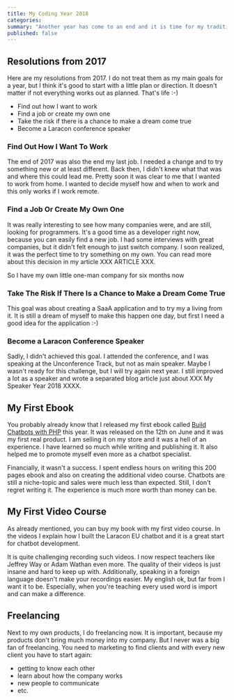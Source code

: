 ```yaml
---
title: My Coding Year 2018
categories:
summary: "Another year has come to an end and it is time for my traditional New Year's Eve blog post. I want to take some minutes to think back about the last 12 months and how they changed me as a developer."
published: false
---
```


## Resolutions from 2017

Here are my resolutions from 2017. I do not treat them as my main goals for a year, but I think it's good to start with a little plan or direction. It doesn't matter if not everything works out as planned. That's life :-)

* Find out how I want to work
* Find a job or create my own one
* Take the risk if there is a chance to make a dream come true
* Become a Laracon conference speaker

### Find Out How I Want To Work

The end of 2017 was also the end my last job. I needed a change and to try something new or at least different. Back then, I didn't knew what that was and where this could lead me. Pretty soon it was clear to me that I wanted to work from home. I wanted to decide myself how and when to work and this only works if I work remote.

### Find a Job Or Create My Own One

It was really interesting to see how many companies were, and are still, looking for programmers. It's a good time as a developer right now, because you can easily find a new job. I had some interviews with great companies, but it didn't felt enough to just switch company. I soon realized, it was the perfect time to try something on my own. You can read more about this decision in my article XXX ARTICLE XXX.

So I have my own little one-man company for six months now

### Take The Risk If There Is a Chance to Make a Dream Come True

This goal was about creating a SaaA application and to try my a living from it. It is still a dream of myself to make this happen one day, but first I need a good idea for the application :-)

### Become a Laracon Conference Speaker

Sadly, I didn't achieved this goal. I attended the conference, and I was speaking at the Unconference Track, but not as main speaker. Maybe I wasn't ready for this challenge, but I will try again next year. I still improved a lot as a speaker and wrote a separated blog article just about XXX My Speaker Year 2018 XXXX.

## My First Ebook

You probably already know that I released my first ebook called [Build Chatbots with PHP]() this year. It was released on the 12th on June and it was my first real product. I am selling it on my store and it was a hell of an experience. I have learned so much while writing and publishing it. It also helped me to promote myself even more as a chatbot specialist.

Financially, it wasn't a success. I spent endless hours on writing this 200 pages ebook and also on creating the additional video course. Chatbots are still a niche-topic and sales were much less than expected. Still, I don't regret writing it. The experience is much more worth than money can be.

## My First Video Course

As already mentioned, you can buy my book with my first video course. In the videos I explain how I built the Laracon EU chatbot and it is a great start for chatbot development.

It is quite challenging recording such videos. I now respect teachers like Jeffrey Way or Adam Wathan even more. The quality of their videos is just insane and hard to keep up with. Additionally, speaking in a foreign language doesn't make your recordings easier. My english ok, but far from I want it to be. Especially, when you're teaching every used word is import and can make a difference.

## Freelancing

Next to my own products, I do freelancing now. It is important, because my products don't bring much money into my company. But I never was a big fan of freelancing. You need to marketing to find clients and with every new client you have to start again:

* getting to know each other
* learn about how the company works
* new people to communicate
* etc.


